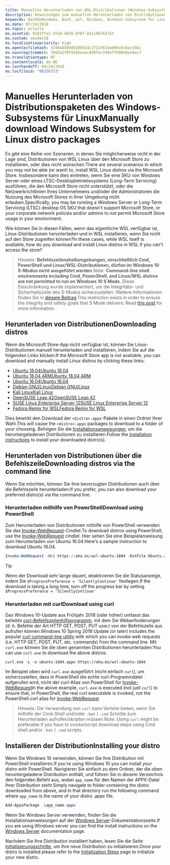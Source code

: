 ```yaml
---
title: Manuelles Herunterladen von WSL-Distributionen (Windows-Subsystem für Linux)
description: Anweisungen zum manuellen Herunterladen von Distributionen des Windows-Subsystems für Linux.
keywords: BashOnWindows, Bash, wsl, Windows, Windows-Subsystem für Linux, WSL, Windows-Subsystem, Distribution, ubuntu, openSUSE, SLES, debian, kali
ms.date: 07/24/2018
ms.topic: article
ms.assetid: 9281ffa2-4fa9-4078-bf6f-b51c967617e3
ms.custom: seodec18
ms.localizationpriority: high
ms.openlocfilehash: 37d8ad589d0108534c27137614a005c0c0ac55bc
ms.sourcegitcommit: 39d3a2f0f4184eaec8d8fec740aff800e8ea9ac7
ms.translationtype: HT
ms.contentlocale: de-DE
ms.lasthandoff: 04/24/2020
ms.locfileid: "80256373"
---
```

# <a name="manually-download-windows-subsystem-for-linux-distro-packages"></a><span data-ttu-id="d4fbd-104">Manuelles Herunterladen von Distributionspaketen des Windows-Subsystems für Linux</span><span class="sxs-lookup"><span data-stu-id="d4fbd-104">Manually download Windows Subsystem for Linux distro packages</span></span>

<span data-ttu-id="d4fbd-105">Es gibt eine Reihe von Szenarien, in denen Sie möglicherweise nicht in der Lage sind, Distributionen von WSL Linux über den Microsoft Store zu installieren, oder dies nicht wünschen.</span><span class="sxs-lookup"><span data-stu-id="d4fbd-105">There are several scenarios in which you may not be able (or want) to, install WSL Linux distros via the Microsoft Store.</span></span> <span data-ttu-id="d4fbd-106">Insbesondere kann dies eintreten, wenn Sie eine SKU von Windows Server oder eines LTSC-Desktopbetriebssystems (Long-Term Servicing) ausführen, die den Microsoft Store nicht unterstützt, oder die Netzwerkrichtlinien Ihres Unternehmens und/oder die Administratoren die Nutzung des Microsoft Stores in Ihrer Umgebung nicht erlauben.</span><span class="sxs-lookup"><span data-stu-id="d4fbd-106">Specifically, you may be running a Windows Server or Long-Term Servicing (LTSC) desktop OS SKU that doesn't support Microsoft Store, or your corporate network policies and/or admins to not permit Microsoft Store usage in your environment.</span></span>

<span data-ttu-id="d4fbd-107">Wie können Sie in diesen Fällen, wenn das eigentliche WSL verfügbar ist, Linux-Distributionen herunterladen und in WSL installieren, wenn Sie nicht auf den Store zugreifen können?</span><span class="sxs-lookup"><span data-stu-id="d4fbd-107">In these cases, while WSL itself is available, how do you download and install Linux distros in WSL if you can't access the store?</span></span>

> <span data-ttu-id="d4fbd-108">Hinweis: **Befehlszeilenshellumgebungen, einschließlich Cmd, PowerShell und Linux/WSL-Distributionen, dürfen im Windows 10 S-Modus nicht ausgeführt werden**.</span><span class="sxs-lookup"><span data-stu-id="d4fbd-108">Note: **Command-line shell environments including Cmd, PowerShell, and Linux/WSL distros are not permitted to run on Windows 10 S Mode**.</span></span> <span data-ttu-id="d4fbd-109">Diese Einschränkung wurde implementiert, um die Integritäts- und Sicherheitsziele des S-Modus sicherzustellen: Weitere Informationen finden Sie in [diesem Beitrag](https://blogs.msdn.microsoft.com/commandline/2017/05/18/will-linux-distros-run-on-windows-10-s/).</span><span class="sxs-lookup"><span data-stu-id="d4fbd-109">This restriction exists in order to ensure the integrity and safety goals that S Mode delivers: Read [this post](https://blogs.msdn.microsoft.com/commandline/2017/05/18/will-linux-distros-run-on-windows-10-s/) for more information.</span></span>

## <a name="downloading-distros"></a><span data-ttu-id="d4fbd-110">Herunterladen von Distributionen</span><span class="sxs-lookup"><span data-stu-id="d4fbd-110">Downloading distros</span></span>

<span data-ttu-id="d4fbd-111">Wenn die Microsoft Store-App nicht verfügbar ist, können Sie Linux-Distributionen manuell herunterladen und installieren, indem Sie auf die folgenden Links klicken:</span><span class="sxs-lookup"><span data-stu-id="d4fbd-111">If the Microsoft Store app is not available, you can download and manually install Linux distros by clicking these links:</span></span>
* [<span data-ttu-id="d4fbd-112">Ubuntu 18.04</span><span class="sxs-lookup"><span data-stu-id="d4fbd-112">Ubuntu 18.04</span></span>](https://aka.ms/wsl-ubuntu-1804)
* [<span data-ttu-id="d4fbd-113">Ubuntu 18.04 ARM</span><span class="sxs-lookup"><span data-stu-id="d4fbd-113">Ubuntu 18.04 ARM</span></span>](https://aka.ms/wsl-ubuntu-1804-arm)
* [<span data-ttu-id="d4fbd-114">Ubuntu 16.04</span><span class="sxs-lookup"><span data-stu-id="d4fbd-114">Ubuntu 16.04</span></span>](https://aka.ms/wsl-ubuntu-1604)
* [<span data-ttu-id="d4fbd-115">Debian GNU/Linux</span><span class="sxs-lookup"><span data-stu-id="d4fbd-115">Debian GNU/Linux</span></span>](https://aka.ms/wsl-debian-gnulinux)
* [<span data-ttu-id="d4fbd-116">Kali Linux</span><span class="sxs-lookup"><span data-stu-id="d4fbd-116">Kali Linux</span></span>](https://aka.ms/wsl-kali-linux-new)
* [<span data-ttu-id="d4fbd-117">OpenSUSE Leap 42</span><span class="sxs-lookup"><span data-stu-id="d4fbd-117">OpenSUSE Leap 42</span></span>](https://aka.ms/wsl-opensuse-42)
* [<span data-ttu-id="d4fbd-118">SUSE Linux Enterprise Server 12</span><span class="sxs-lookup"><span data-stu-id="d4fbd-118">SUSE Linux Enterprise Server 12</span></span>](https://aka.ms/wsl-sles-12)
* [<span data-ttu-id="d4fbd-119">Fedora Remix for WSL</span><span class="sxs-lookup"><span data-stu-id="d4fbd-119">Fedora Remix for WSL</span></span>](https://github.com/WhitewaterFoundry/WSLFedoraRemix/releases/)

<span data-ttu-id="d4fbd-120">Dies bewirkt den Download der `<distro>.appx`-Pakete in einen Ordner Ihrer Wahl.</span><span class="sxs-lookup"><span data-stu-id="d4fbd-120">This will cause the `<distro>.appx` packages to download to a folder of your choosing.</span></span> <span data-ttu-id="d4fbd-121">Befolgen Sie die [Installationsanweisungen](#installing-your-distro), um die heruntergeladenen Distributionen zu installieren.</span><span class="sxs-lookup"><span data-stu-id="d4fbd-121">Follow the [installation instructions](#installing-your-distro) to install your downloaded distro(s).</span></span>

## <a name="downloading-distros-via-the-command-line"></a><span data-ttu-id="d4fbd-122">Herunterladen von Distributionen über die Befehlszeile</span><span class="sxs-lookup"><span data-stu-id="d4fbd-122">Downloading distros via the command line</span></span>
<span data-ttu-id="d4fbd-123">Wenn Sie möchten, können Sie Ihre bevorzugten Distributionen auch über die Befehlszeile herunterladen:</span><span class="sxs-lookup"><span data-stu-id="d4fbd-123">If you prefer, you can also download your preferred distro(s) via the command line:</span></span>

 ### <a name="download-using-powershell"></a><span data-ttu-id="d4fbd-124">Herunterladen mithilfe von PowerShell</span><span class="sxs-lookup"><span data-stu-id="d4fbd-124">Download using PowerShell</span></span>
 <span data-ttu-id="d4fbd-125">Zum Herunterladen von Distributionen mithilfe von PowerShell verwenden Sie das [Invoke-WebRequest](https://msdn.microsoft.com/powershell/reference/5.1/microsoft.powershell.utility/invoke-webrequest)-Cmdlet.</span><span class="sxs-lookup"><span data-stu-id="d4fbd-125">To download distros using PowerShell, use the [Invoke-WebRequest](https://msdn.microsoft.com/powershell/reference/5.1/microsoft.powershell.utility/invoke-webrequest) cmdlet.</span></span> <span data-ttu-id="d4fbd-126">Hier sehen Sie eine Beispielanweisung zum Herunterladen von Ubuntu 16.04.</span><span class="sxs-lookup"><span data-stu-id="d4fbd-126">Here's a sample instruction to download Ubuntu 16.04.</span></span>

```powershell
Invoke-WebRequest -Uri https://aka.ms/wsl-ubuntu-1604 -OutFile Ubuntu.appx -UseBasicParsing
```

> [!TIP]
> <span data-ttu-id="d4fbd-127">Wenn der Download sehr lange dauert, deaktivieren Sie die Statusanzeige, indem Sie `$ProgressPreference = 'SilentlyContinue'` festlegen.</span><span class="sxs-lookup"><span data-stu-id="d4fbd-127">If the download is taking a long time, turn off the progress bar by setting `$ProgressPreference = 'SilentlyContinue'`</span></span>

### <a name="download-using-curl"></a><span data-ttu-id="d4fbd-128">Herunterladen mit curl</span><span class="sxs-lookup"><span data-stu-id="d4fbd-128">Download using curl</span></span>
<span data-ttu-id="d4fbd-129">Das Windows 10-Update aus Frühjahr 2018 (oder höher) umfasst das beliebte [curl-Befehlszeilenhilfsprogramm](https://curl.haxx.se/), mit dem Sie Webanforderungen (d. h. Befehle der Art HTTP GET, POST, PUT usw.) von der Befehlszeile aus aufrufen können.</span><span class="sxs-lookup"><span data-stu-id="d4fbd-129">Windows 10 Spring 2018 Update (or later) includes the popular [curl command-line utility](https://curl.haxx.se/) with which you can invoke web requests (i.e. HTTP GET, POST, PUT, etc. commands) from the command line.</span></span> <span data-ttu-id="d4fbd-130">Mit `curl.exe` können Sie die oben genannten Distributionen herunterladen:</span><span class="sxs-lookup"><span data-stu-id="d4fbd-130">You can use `curl.exe` to download the above distros:</span></span>

```console
curl.exe -L -o ubuntu-1604.appx https://aka.ms/wsl-ubuntu-1604
```

<span data-ttu-id="d4fbd-131">Im Beispiel oben wird `curl.exe` ausgeführt (nicht einfach `curl`), um sicherzustellen, dass in PowerShell die echte curl-Programmdatei aufgerufen wird, nicht der curl-Alias von PowerShell für [Invoke-WebRequest](https://docs.microsoft.com/en-us/powershell/module/microsoft.powershell.utility/invoke-webrequest?view=powershell-6)</span><span class="sxs-lookup"><span data-stu-id="d4fbd-131">In the above example, `curl.exe` is executed (not just `curl`) to ensure that, in PowerShell, the real curl executable is invoked, not the PowerShell curl alias for [Invoke-WebRequest](https://docs.microsoft.com/en-us/powershell/module/microsoft.powershell.utility/invoke-webrequest?view=powershell-6)</span></span>

> <span data-ttu-id="d4fbd-132">Hinweis: Die Verwendung von `curl` kann Vorteile bieten, wenn Sie mithilfe der Cmd-Shell und/oder `.bat` / `.cmd` Schritte zum Herunterladen aufrufen/skripten müssen.</span><span class="sxs-lookup"><span data-stu-id="d4fbd-132">Note: Using `curl` might be preferable if you have to invoke/script download steps using Cmd shell and/or `.bat` / `.cmd` scripts.</span></span>

## <a name="installing-your-distro"></a><span data-ttu-id="d4fbd-133">Installieren der Distribution</span><span class="sxs-lookup"><span data-stu-id="d4fbd-133">Installing your distro</span></span>
<span data-ttu-id="d4fbd-134">Wenn Sie Windows 10 verwenden, können Sie Ihre Distribution mit PowerShell installieren.</span><span class="sxs-lookup"><span data-stu-id="d4fbd-134">If you're using Windows 10 you can install your distro with PowerShell.</span></span> <span data-ttu-id="d4fbd-135">Navigieren Sie einfach zu dem Ordner, der die oben heruntergeladene Distribution enthält, und führen Sie in diesem Verzeichnis den folgenden Befehl aus, wobei `app_name` für den Namen der APPX-Datei Ihrer Distribution steht.</span><span class="sxs-lookup"><span data-stu-id="d4fbd-135">Simply navigate to folder containing the distro downloaded from above, and in that directory run the following command where `app_name` is the name of your distro .appx file.</span></span>  
```Powershell
Add-AppxPackage .\app_name.appx
```

<span data-ttu-id="d4fbd-136">Wenn Sie Windows Server verwenden, finden Sie die Installationsanweisungen auf der [Windows Server](install-on-server.md)-Dokumentationsseite.</span><span class="sxs-lookup"><span data-stu-id="d4fbd-136">If you are using Windows server you can find the install instructions on the [Windows Server](install-on-server.md) documentation page.</span></span>

<span data-ttu-id="d4fbd-137">Nachdem Sie Ihre Distribution installiert haben, lesen Sie die Seite [Initialisierungsschritte](initialize-distro.md), um Ihre neue Distribution zu initialisieren.</span><span class="sxs-lookup"><span data-stu-id="d4fbd-137">Once your distro is installed please refer to the [Initialization Steps](initialize-distro.md) page to initialize your new distro.</span></span>
